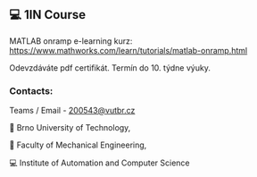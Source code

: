 ## :computer: 1IN Course

MATLAB onramp e-learning kurz: https://www.mathworks.com/learn/tutorials/matlab-onramp.html

Odevzdáváte pdf certifikát. Termín do 10. týdne výuky.

### Contacts:

Teams / Email - 200543@vutbr.cz

:red_circle: Brno University of Technology,

:large_blue_circle: Faculty of Mechanical Engineering,

:computer: Institute of Automation and Computer Science

